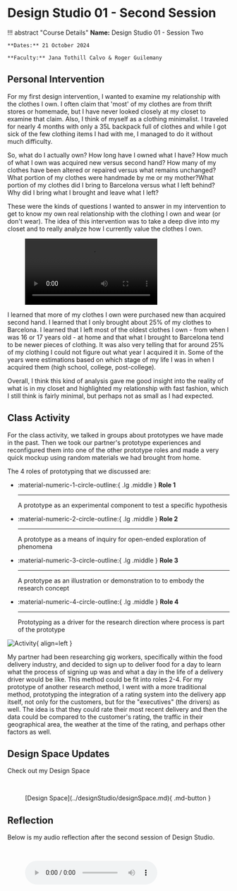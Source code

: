 # Design Studio 01 - Second Session 

!!! abstract "Course Details"
    **Name:** Design Studio 01 - Session Two 

    **Dates:** 21 October 2024 

    **Faculty:** Jana Tothill Calvo & Roger Guilemany

## Personal Intervention 

For my first design intervention, I wanted to examine my relationship with the clothes I own. I often claim that 'most' of my clothes are from thrift stores or homemade, but I have never looked closely at my closet to examine that claim. Also, I think of myself as a clothing minimalist. I traveled for nearly 4 months with only a 35L backpack full of clothes and while I got sick of the few clothing items I had with me, I managed to do it without much difficulty.

So, what do I actually own? How long have I owned what I have? How much of what I own was acquired new versus second hand? How many of my clothes have been altered or repaired versus what remains unchanged? What portion of my clothes were handmade by me or my mother?What portion of my clothes did I bring to Barcelona versus what I left behind? Why did I bring what I brought and leave what I left? 

These were the kinds of questions I wanted to answer in my intervention to get to know my own real relationship with the clothing I own and wear (or don't wear). The idea of this intervention was to take a deep dive into my closet and to really analyze how I currently value the clothes I own. 

<figure markdown="span">
    <video src="https://github.com/user-attachments/assets/56493d16-5cc0-495d-bd19-8bb8cd8001d1" controls="controls" style="max-width: 100%;"></video>
    <figcaption></figcaption>
</figure>

I learned that more of my clothes I own were purchased new than acquired second hand. I learned that I only brought about 25% of my clothes to Barcelona. I learned that I left most of the oldest clothes I own - from when I was 16 or 17 years old - at home and that what I brought to Barcelona tend to be newer pieces of clothing. It was also very telling that for around 25% of my clothing I could not figure out what year I acquired it in. Some of the years were estimations based on which stage of my life I was in when I acquired them (high school, college, post-college). 

Overall, I think this kind of analysis gave me good insight into the reality of what is in my closet and highlighted my relationship with fast fashion, which I still think is fairly minimal, but perhaps not as small as I had expected.

## Class Activity

For the class activity, we talked in groups about prototypes we have made in the past. Then we took our partner's prototype experiences and reconfigured them into one of the other prototype roles and made a very quick mockup using random materials we had brought from home. 


The 4 roles of prototyping that we discussed are:

<div class="grid cards" markdown>

-   :material-numeric-1-circle-outline:{ .lg .middle } __Role 1__

    ---

    A prototype as an experimental component to test a specific hypothesis

-   :material-numeric-2-circle-outline:{ .lg .middle } __Role 2__

    ---

    A prototype as a means of inquiry for open-ended exploration of phenomena
    
-   :material-numeric-3-circle-outline:{ .lg .middle } __Role 3__

    ---

    A prototype as an illustration or demonstration to to embody the research concept

-   :material-numeric-4-circle-outline:{ .lg .middle } __Role 4__

    ---

    Prototyping as a driver for the research direction where process is part of the prototype


</div>

![Activity](../../images/term1/designstudio/appGIF.gif){ align=left }

My partner had been researching gig workers, specifically within the food delivery industry, and decided to sign up to deliver food for a day to learn what the process of signing up was and what a day in the life of a delivery driver would be like. This method could be fit into roles 2-4. For my prototype of another research method, I went with a more traditional method, prototyping the integration of a rating system into the delivery app itself, not only for the customers, but for the "executives" (the drivers) as well. The idea is that they could rate their most recent delivery and then the data could be compared to the customer's rating, the traffic in their geographical area, the weather at the time of the rating, and perhaps other factors as well. 


## Design Space Updates 

Check out my Design Space 

<br>

<figure markdown="span"> [Design Space](../designStudio/designSpace.md){ .md-button } </figure>


## Reflection 

Below is my audio reflection after the second session of Design Studio.

<br>
<figure markdown="span">
  <audio controls src="../../../audio/DesignStudioReflection2.mp3"></audio>
</figure>
